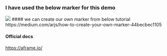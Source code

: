 ### I have used the below marker for this demo
<img src="https://upload.wikimedia.org/wikipedia/commons/4/48/Hiro_marker_ARjs.png"/>
#### we can create our own marker from below tutorial
https://medium.com/arjs/how-to-create-your-own-marker-44becbec1105

#### Official docs
https://aframe.io/
